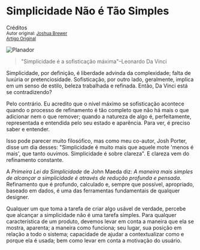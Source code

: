 Simplicidade Não é Tão Simples
======================
Créditos<br/>
<small>Autor original: [Joshua Brewer](http://52weeksofux.com/)<br/>[Artigo Original](http://52weeksofux.com/post/548149787/simplicity-isnt-that-simple)</small>

![Planador](http://media.tumblr.com/tumblr_l1exnexLkw1qz7ace.jpg "Planador")

> "Simplicidade é a sofisticação máxima"&ndash;Leonardo Da Vinci

Simplicidade, por definição, é liberdade advinda da complexidade; falta de luxúria or pretenciosidade. Sofisticação, por outro lado, geralmente, implica em um senso de estilo, beleza trabalhada e refinada. Então, Da Vinci está se contradizendo?

Pelo contrário. Eu acredito que o nível máximo se sofisticação acontece quando o processo de refinamento é tão completo que não há mais o que adicionar nem o que remover; quando a natureza de algo é, perfeitamente, representada e entendida pelo seu estado e aparência. Para ver, é preciso saber e entender.

Isso pode parecer muito filosófico, mas como meu co-autor, Josh Porter, disse um dia desses: "Simplicidade é muito mais que aquele mote 'menos é mais', que tanto ouvimos. Simplicidade é sobre clareza". E clareza vem do refinamento constante.

A *Primeira Lei da Simplicidade* de John Maeda diz: *A maneira mais simples de alcançar a simplicidade é através de redução profunda e pensada*. Refinamento que é profundo, calculado e, sempre que possível, apropriado, baseado em dados, é uma das ferramentas fundamentais de qualquer designer.

Qualquer um que toma a tarefa de criar algo usável de verdade, percebe que alcançar a simplicidade não é uma tarefa simples. Para qualquer característica de um produto, devemos levar em conta a maneira que ela se mostra, aparenta; a maneira como funciona; seu lugar, sua posição em relação a todo o sistema; capacidade de ajudar a contextualizar como e porque ela é usada; bem como levar em conta a motivação do usuário.

